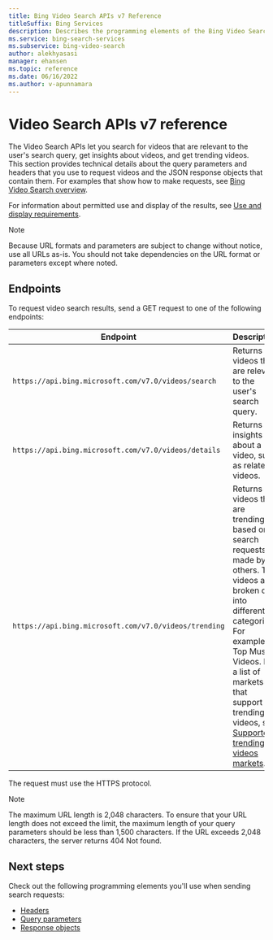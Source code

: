 ```yaml
---
title: Bing Video Search APIs v7 Reference
titleSuffix: Bing Services
description: Describes the programming elements of the Bing Video Search APIs.
ms.service: bing-search-services
ms.subservice: bing-video-search
author: alekhyasasi
manager: ehansen
ms.topic: reference
ms.date: 06/16/2022
ms.author: v-apunnamara
---
```


# Video Search APIs v7 reference

The Video Search APIs let you search for videos that are relevant to the user's search query, get insights about videos, and get trending videos. This section provides technical details about the query parameters and headers that you use to request videos and the JSON response objects that contain them. For examples that show how to make requests, see [Bing Video Search overview](../overview.md).
  
For information about permitted use and display of the results, see [Use and display requirements](../../bing-web-search/use-display-requirements.md).

> [!NOTE]
> Because URL formats and parameters are subject to change without notice, use all URLs as-is. You should not take dependencies on the URL format or parameters except where noted.
  
## Endpoints  

To request video search results, send a GET request to one of the following endpoints:  
  
|Endpoint|Description
|-|-
|`https://api.bing.microsoft.com/v7.0/videos/search`|Returns videos that are relevant to the user's search query.
|`https://api.bing.microsoft.com/v7.0/videos/details`|Returns insights about a video, such as related videos.
|`https://api.bing.microsoft.com/v7.0/videos/trending`|Returns videos that are trending based on search requests made by others. The videos are broken out into different categories. For example, Top Music Videos. For a list of markets that support trending videos, see [Supported trending videos markets](market-codes.md#trending-video-api-markets).

The request must use the HTTPS protocol.

> [!NOTE]
> The maximum URL length is 2,048 characters. To ensure that your URL length does not exceed the limit, the maximum length of your query parameters should be less than 1,500 characters. If the URL exceeds 2,048 characters, the server returns 404 Not found.  
  
## Next steps

Check out the following programming elements you'll use when sending search requests:

- [Headers](headers.md)
- [Query parameters](query-parameters.md)
- [Response objects](response-objects.md)
